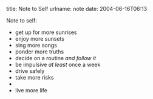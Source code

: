 title: Note to Self
urlname: note
date: 2004-06-16T06:13

Note to self:

*   get up for more sunrises
*   enjoy more sunsets
*   sing more songs
*   ponder more truths
*   decide on a routine _and follow it_
*   be impulsive _at least_ once a week
*   drive safely
*   take more risks
*   
*   live more life